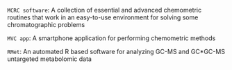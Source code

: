`MCRC software`: A collection of essential and advanced chemometric routines that work in an easy-to-use environment for solving some chromatographic problems

`MVC app`: A smartphone application for performing chemometric methods

`RMet`: An automated R based software for analyzing GC-MS and GC*GC-MS untargeted metabolomic data
